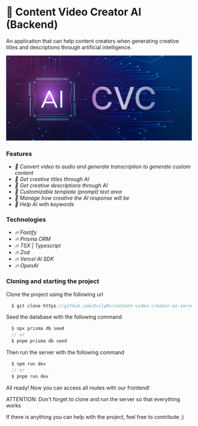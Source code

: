# :robot: Content Video Creator AI (Backend)

An application that can help content creators when generating creative titles and descriptions through artificial intelligence.

![cover](https://github.com/AvilyRs/avilyrs/blob/master/projects-images/cvc-ai/cover.png?raw=true)

### Features

- *:pencil: Convert video to audio and generate transcription to generate custom content*
- *:pencil: Get creative titles through AI*
- *:pencil: Get creative descriptions through AI*
- *:pencil: Customizable template (prompt) text area*
- *:pencil: Manage how creative the AI ​​response will be*
- *:pencil: Help AI with keywords*

### Technologies

- *:fire: Fastify*
- *:fire: Prisma ORM*
- *:fire: TSX | Typescript*
- *:fire: Zod*
- *:fire: Vercel AI SDK*
- *:fire: OpenAI*

### Cloning and starting the project

Clone the project using the following url
```javascript
  $ git clone https://github.com/AvilyRs/content-video-creator-ai-server.git
```

Seed the database with the following command
```javascript
  $ npx prisma db seed
  // or
  $ pnpm prisma db seed
```

Then run the server with the following command
```javascript
  $ npm run dev
  // or
  $ pnpm run dev
```

All ready!
Now you can access all routes with our frontend!

ATTENTION: Don't forget to clone and run the server so that everything works

If there is anything you can help with the project, feel free to contribute ;)
